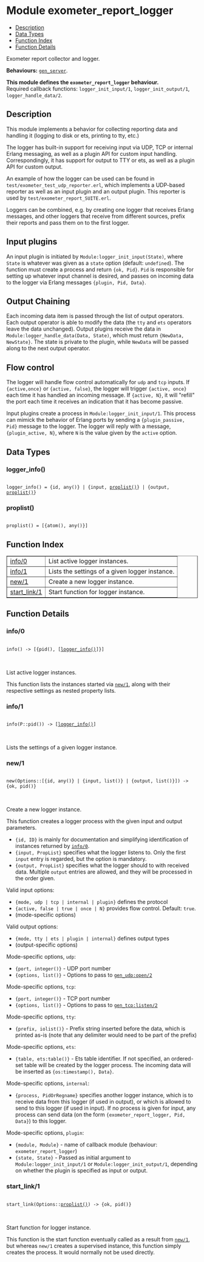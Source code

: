 

# Module exometer_report_logger #
* [Description](#description)
* [Data Types](#types)
* [Function Index](#index)
* [Function Details](#functions)

Exometer report collector and logger.

__Behaviours:__ [`gen_server`](gen_server.md).

__This module defines the `exometer_report_logger` behaviour.__<br /> Required callback functions: `logger_init_input/1`, `logger_init_output/1`, `logger_handle_data/2`.

<a name="description"></a>

## Description ##

This module implements a behavior for collecting reporting data and
handling it (logging to disk or ets, printing to tty, etc.)

The logger has built-in support for receiving input via UDP, TCP or
internal Erlang messaging, as well as a plugin API for custom input
handling. Correspondingly, it has support for output to TTY or ets, as
well as a plugin API for custom output.

An example of how the logger can be used can be found in
`test/exometer_test_udp_reporter.erl`, which implements a UDP-based
reporter as well as an input plugin and an output plugin. This reporter
is used by `test/exometer_report_SUITE.erl`.

Loggers can be combined, e.g. by creating one logger that receives Erlang
messages, and other loggers that receive from different sources, prefix
their reports and pass them on to the first logger.


## Input plugins ##

An input plugin is initiated by `Module:logger_init_input(State)`, where
`State` is whatever was given as a `state` option (default: `undefined`).
The function must create a process and return `{ok, Pid}`. `Pid` is
responsible for setting up whatever input channel is desired, and passes
on incoming data to the logger via Erlang messages `{plugin, Pid, Data}`.


## Output Chaining ##

Each incoming data item is passed through the list of output operators.
Each output operator is able to modify the data (the `tty` and `ets`
operators leave the data unchanged). Output plugins receive the data
in `Module:logger_handle_data(Data, State)`, which must return
`{NewData, NewState}`. The state is private to the plugin, while `NewData`
will be passed along to the next output operator.


## Flow control ##

The logger will handle flow control automatically for `udp` and `tcp`
inputs. If `{active,once}` or `{active, false}`, the logger will trigger
`{active, once}` each time it has handled an incoming message.
If `{active, N}`, it will "refill" the port each time it receives an
indication that it has become passive.

Input plugins create a process in `Module:logger_init_input/1`. This process
can mimick the behavior of Erlang ports by sending a `{plugin_passive, Pid}`
message to the logger. The logger will reply with a message,
`{plugin_active, N}`, where `N` is the value given by the `active` option.
<a name="types"></a>

## Data Types ##




### <a name="type-logger_info">logger_info()</a> ###


<pre><code>
logger_info() = {id, any()} | {input, <a href="#type-proplist">proplist()</a>} | {output, <a href="#type-proplist">proplist()</a>}
</code></pre>




### <a name="type-proplist">proplist()</a> ###


<pre><code>
proplist() = [{atom(), any()}]
</code></pre>

<a name="index"></a>

## Function Index ##


<table width="100%" border="1" cellspacing="0" cellpadding="2" summary="function index"><tr><td valign="top"><a href="#info-0">info/0</a></td><td>List active logger instances.</td></tr><tr><td valign="top"><a href="#info-1">info/1</a></td><td>Lists the settings of a given logger instance.</td></tr><tr><td valign="top"><a href="#new-1">new/1</a></td><td>Create a new logger instance.</td></tr><tr><td valign="top"><a href="#start_link-1">start_link/1</a></td><td>Start function for logger instance.</td></tr></table>


<a name="functions"></a>

## Function Details ##

<a name="info-0"></a>

### info/0 ###

<pre><code>
info() -&gt; [{pid(), [<a href="#type-logger_info">logger_info()</a>]}]
</code></pre>
<br />

List active logger instances.

This function lists the instances started via [`new/1`](#new-1), along with their
respective settings as nested property lists.

<a name="info-1"></a>

### info/1 ###

<pre><code>
info(P::pid()) -&gt; [<a href="#type-logger_info">logger_info()</a>]
</code></pre>
<br />

Lists the settings of a given logger instance.

<a name="new-1"></a>

### new/1 ###

<pre><code>
new(Options::[{id, any()} | {input, list()} | {output, list()}]) -&gt; {ok, pid()}
</code></pre>
<br />

Create a new logger instance.

This function creates a logger process with the given input and output
parameters.

* `{id, ID}` is mainly for documentation and simplifying identification
of instances returned by [`info/0`](#info-0).
* `{input, PropList}` specifies what the logger listens to. Only the first
`input` entry is regarded, but the option is mandatory.
* `{output, PropList}` specifies what the logger should to with received
data. Multiple `output` entries are allowed, and they will be processed
in the order given.

Valid input options:

* `{mode, udp | tcp | internal | plugin}` defines the protocol
* `{active, false | true | once | N}` provides flow control. Default: `true`.
* (mode-specific options)

Valid output options:

* `{mode, tty | ets | plugin | internal}` defines output types
* (output-specific options)

Mode-specific options, `udp`:

* `{port, integer()}` - UDP port number
* `{options, list()}` - Options to pass to [`gen_udp:open/2`](gen_udp.md#open-2)

Mode-specific options, `tcp`:

* `{port, integer()}` - TCP port number
* `{options, list()}` - Options to pass to [`gen_tcp:listen/2`](gen_tcp.md#listen-2)

Mode-specific options, `tty`:

* `{prefix, iolist()}` - Prefix string inserted before the data, which is
printed as-is (note that any delimiter would need to be part of the prefix)

Mode-specific options, `ets`:
* `{table, ets:table()}` - Ets table identifier. If not specified, an
ordered-set table will be created by the logger process. The incoming
data will be inserted as `{os:timestamp(), Data}`.

Mode-specific options, `internal`:
* `{process, PidOrRegname}` specifies another logger instance, which is to
receive data from this logger (if used in output), or which is allowed
to send to this logger (if used in input). If no process is given for
input, any process can send data (on the form
`{exometer_report_logger, Pid, Data}`) to this logger.

Mode-specific options, `plugin`:

* `{module, Module}` - name of callback module
(behaviour: `exometer_report_logger`)
* `{state, State}` - Passed as initial argument to
`Module:logger_init_input/1` or `Module:logger_init_output/1`, depending
on whether the plugin is specified as input or output.

<a name="start_link-1"></a>

### start_link/1 ###

<pre><code>
start_link(Options::<a href="#type-proplist">proplist()</a>) -&gt; {ok, pid()}
</code></pre>
<br />

Start function for logger instance.

This function is the start function eventually called as a result from
[`new/1`](#new-1), but whereas `new/1` creates a supervised instance, this
function simply creates the process. It would normally not be used directly.

